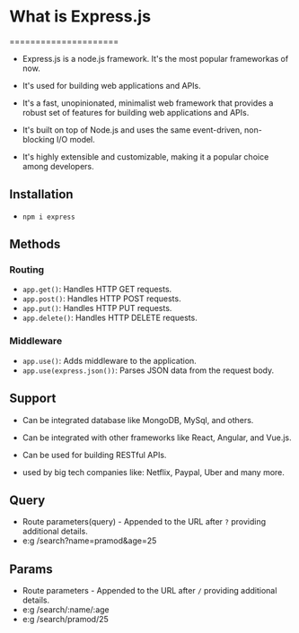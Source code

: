 # What is Express.js

=====================

- Express.js is a node.js framework. It's the most popular frameworkas of now.
- It's used for building web applications and APIs.
- It's a fast, unopinionated, minimalist web framework that provides a robust set of
  features for building web applications and APIs.
- It's built on top of Node.js and uses the same event-driven, non-blocking I/O
  model.

- It's highly extensible and customizable, making it a popular choice among developers.

## Installation

- `npm i express`

## Methods

### Routing

- `app.get()`: Handles HTTP GET requests.
- `app.post()`: Handles HTTP POST requests.
- `app.put()`: Handles HTTP PUT requests.
- `app.delete()`: Handles HTTP DELETE requests.

### Middleware

- `app.use()`: Adds middleware to the application.
- `app.use(express.json())`: Parses JSON data from the request body.

## Support

- Can be integrated database like MongoDB, MySql, and others.
- Can be integrated with other frameworks like React, Angular, and Vue.js.
- Can be used for building RESTful APIs.

- used by big tech companies like: Netflix, Paypal, Uber and many more.

## Query

- Route parameters(query) - Appended to the URL after `?` providing additional details.
- e:g /search?name=pramod&age=25

## Params

- Route parameters - Appended to the URL after `/` providing additional details.
- e:g /search/:name/:age
- e:g /search/pramod/25

